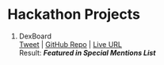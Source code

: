 # Hackathon Projects

1. DexBoard \
[Tweet](https://twitter.com/PratikBhangire/status/1544231379336327168) |
[GitHub Repo](https://github.com/pratikbhangire123/DexBoard) |
[Live URL](dex-board.vercel.app) \
Result: ***Featured in Special Mentions List***
